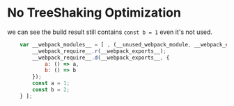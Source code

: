 # No TreeShaking Optimization

we can see the build result still contains `const b = 1` even it's not used.
```js
    var __webpack_modules__ = [ , (__unused_webpack_module, __webpack_exports__, __webpack_require__) => {
        __webpack_require__.r(__webpack_exports__);
        __webpack_require__.d(__webpack_exports__, {
            a: () => a,
            b: () => b
        });
        const a = 1;
        const b = 2;
    } ];
```